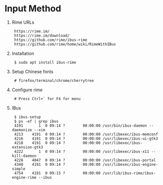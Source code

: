 Input Method
============

1. Rime URLs

        https://rime.im/
        https://rime.im/download/
        https://github.com/rime/ibus-rime
        https://github.com/rime/home/wiki/RimeWithIBus

2. Installation

        $ sudo apt install ibus-rime

3. Setup Chinese fonts

        # firefox/terminal/chrome/cherrytree

4. Configure rime

        # Press Ctrl+` for F4 for menu

5. IBus
        
        $ ibus-setup
        $ ps -ef | grep ibus
        4191       1  0 09:14 ?        00:00:00 /usr/bin/ibus-daemon --daemonize --xim
        4213    4191  0 09:14 ?        00:00:00 /usr/libexec/ibus-memconf
        4216    4191  0 09:14 ?        00:00:00 /usr/libexec/ibus-ui-gtk3
        4218    4191  0 09:14 ?        00:00:00 /usr/libexec/ibus-extension-gtk3
        4222       1  0 09:14 ?        00:00:00 /usr/libexec/ibus-x11 --kill-daemon
        4228    4047  0 09:14 ?        00:00:00 /usr/libexec/ibus-portal
        4340    4191  0 09:14 ?        00:00:00 /usr/libexec/ibus-engine-simple
        4754    4191  0 09:15 ?        00:00:00 /usr/lib/ibus-rime/ibus-engine-rime --ibus
